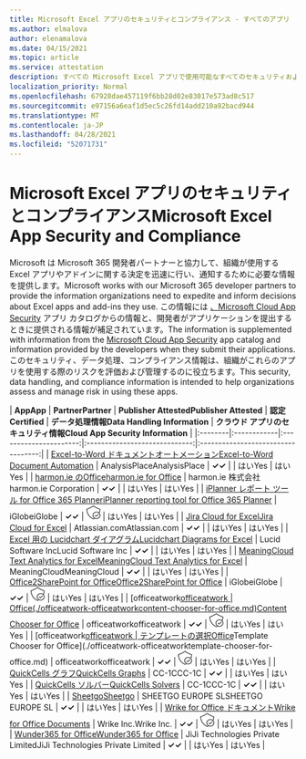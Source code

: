 ```yaml
---
title: Microsoft Excel アプリのセキュリティとコンプライアンス - すべてのアプリ
ms.author: elmalova
author: elenamalova
ms.date: 04/15/2021
ms.topic: article
ms.service: attestation
description: すべての Microsoft Excel アプリで使用可能なすべてのセキュリティおよびコンプライアンス情報。
localization_priority: Normal
ms.openlocfilehash: 67928dae457119f6bb28d02e83017e573ad8c517
ms.sourcegitcommit: e97156a6eaf1d5ec5c26fd14add210a92bacd944
ms.translationtype: MT
ms.contentlocale: ja-JP
ms.lasthandoff: 04/28/2021
ms.locfileid: "52071731"
---
```

# <a name="microsoft-excel-app-security-and-compliance"></a><span data-ttu-id="60929-103">Microsoft Excel アプリのセキュリティとコンプライアンス</span><span class="sxs-lookup"><span data-stu-id="60929-103">Microsoft Excel App Security and Compliance</span></span>

<span data-ttu-id="60929-104">Microsoft は Microsoft 365 開発者パートナーと協力して、組織が使用する Excel アプリやアドインに関する決定を迅速に行い、通知するために必要な情報を提供します。</span><span class="sxs-lookup"><span data-stu-id="60929-104">Microsoft works with our Microsoft 365 developer partners to provide the information organizations need to expedite and inform decisions about Excel apps and add-ins they use.</span></span> <span data-ttu-id="60929-105">この情報には [、Microsoft Cloud App Security](https://www.microsoft.com/en-us/enterprise-mobility-security/cloud-app-security) アプリ カタログからの情報と、開発者がアプリケーションを提出するときに提供される情報が補足されています。</span><span class="sxs-lookup"><span data-stu-id="60929-105">The information is supplemented with information from the [Microsoft Cloud App Security](https://www.microsoft.com/en-us/enterprise-mobility-security/cloud-app-security) app catalog and information provided by the developers when they submit their applications.</span></span> <span data-ttu-id="60929-106">このセキュリティ、データ処理、コンプライアンス情報は、組織がこれらのアプリを使用する際のリスクを評価および管理するのに役立ちます。</span><span class="sxs-lookup"><span data-stu-id="60929-106">This security, data handling, and compliance information is intended to help organizations assess and manage risk in using these apps.</span></span>

| <span data-ttu-id="60929-107">**App**</span><span class="sxs-lookup"><span data-stu-id="60929-107">**App**</span></span> | <span data-ttu-id="60929-108">**Partner**</span><span class="sxs-lookup"><span data-stu-id="60929-108">**Partner**</span></span> | <span data-ttu-id="60929-109">**Publisher Attested**</span><span class="sxs-lookup"><span data-stu-id="60929-109">**Publisher Attested**</span></span> | <span data-ttu-id="60929-110">**認定**</span><span class="sxs-lookup"><span data-stu-id="60929-110">**Certified**</span></span> | <span data-ttu-id="60929-111">**データ処理情報**</span><span class="sxs-lookup"><span data-stu-id="60929-111">**Data Handling Information**</span></span> | <span data-ttu-id="60929-112">**クラウド アプリのセキュリティ情報**</span><span class="sxs-lookup"><span data-stu-id="60929-112">**Cloud App Security Information**</span></span> |
|:--------|:------------|:----------------------:|:-----------------------------:|:----------------------------------:|
| [<span data-ttu-id="60929-113">Excel-to-Word ドキュメントオートメーション</span><span class="sxs-lookup"><span data-stu-id="60929-113">Excel-to-Word Document Automation</span></span>](./analysisplace-excel-to-word-document-automation.md) | <span data-ttu-id="60929-114">AnalysisPlace</span><span class="sxs-lookup"><span data-stu-id="60929-114">AnalysisPlace</span></span> | <span data-ttu-id="60929-115">**✓**</span><span class="sxs-lookup"><span data-stu-id="60929-115">**✓**</span></span> |  | <span data-ttu-id="60929-116">はい</span><span class="sxs-lookup"><span data-stu-id="60929-116">Yes</span></span> | <span data-ttu-id="60929-117">はい</span><span class="sxs-lookup"><span data-stu-id="60929-117">Yes</span></span> |
| [<span data-ttu-id="60929-118">harmon.ie のOffice</span><span class="sxs-lookup"><span data-stu-id="60929-118">harmon.ie for Office</span></span>](./harmonie-corporation-for-office.md) | <span data-ttu-id="60929-119">harmon.ie 株式会社</span><span class="sxs-lookup"><span data-stu-id="60929-119">harmon.ie Corporation</span></span> | <span data-ttu-id="60929-120">**✓**</span><span class="sxs-lookup"><span data-stu-id="60929-120">**✓**</span></span> |  | <span data-ttu-id="60929-121">はい</span><span class="sxs-lookup"><span data-stu-id="60929-121">Yes</span></span> | <span data-ttu-id="60929-122">はい</span><span class="sxs-lookup"><span data-stu-id="60929-122">Yes</span></span> |
| [<span data-ttu-id="60929-123">iPlanner レポート ツール for Office 365 Planner</span><span class="sxs-lookup"><span data-stu-id="60929-123">iPlanner reporting tool for Office 365 Planner</span></span>](./iglobe-iplanner-reporting-tool-for-office-365-planner.md) | <span data-ttu-id="60929-124">iGlobe</span><span class="sxs-lookup"><span data-stu-id="60929-124">iGlobe</span></span> | <span data-ttu-id="60929-125">**✓**</span><span class="sxs-lookup"><span data-stu-id="60929-125">**✓**</span></span> | <img alt="Certified application badge" src="../media/certified-badge.png" height="25" width="25" /> | <span data-ttu-id="60929-126">はい</span><span class="sxs-lookup"><span data-stu-id="60929-126">Yes</span></span> | <span data-ttu-id="60929-127">はい</span><span class="sxs-lookup"><span data-stu-id="60929-127">Yes</span></span> |
| [<span data-ttu-id="60929-128">Jira Cloud for Excel</span><span class="sxs-lookup"><span data-stu-id="60929-128">Jira Cloud for Excel</span></span>](./atlassiancom-jira-cloud-for-excel.md) | <span data-ttu-id="60929-129">Atlassian.com</span><span class="sxs-lookup"><span data-stu-id="60929-129">Atlassian.com</span></span> | <span data-ttu-id="60929-130">**✓**</span><span class="sxs-lookup"><span data-stu-id="60929-130">**✓**</span></span> |  | <span data-ttu-id="60929-131">はい</span><span class="sxs-lookup"><span data-stu-id="60929-131">Yes</span></span> | <span data-ttu-id="60929-132">はい</span><span class="sxs-lookup"><span data-stu-id="60929-132">Yes</span></span> |
| [<span data-ttu-id="60929-133">Excel 用の Lucidchart ダイアグラム</span><span class="sxs-lookup"><span data-stu-id="60929-133">Lucidchart Diagrams for Excel</span></span>](./lucid-software-inc-lucidchart-diagrams-for-excel.md) | <span data-ttu-id="60929-134">Lucid Software Inc</span><span class="sxs-lookup"><span data-stu-id="60929-134">Lucid Software Inc</span></span> | <span data-ttu-id="60929-135">**✓**</span><span class="sxs-lookup"><span data-stu-id="60929-135">**✓**</span></span> |  | <span data-ttu-id="60929-136">はい</span><span class="sxs-lookup"><span data-stu-id="60929-136">Yes</span></span> | <span data-ttu-id="60929-137">はい</span><span class="sxs-lookup"><span data-stu-id="60929-137">Yes</span></span> |
| [<span data-ttu-id="60929-138">MeaningCloud Text Analytics for Excel</span><span class="sxs-lookup"><span data-stu-id="60929-138">MeaningCloud Text Analytics for Excel</span></span>](./meaningcloud-text-analytics-for-excel.md) | <span data-ttu-id="60929-139">MeaningCloud</span><span class="sxs-lookup"><span data-stu-id="60929-139">MeaningCloud</span></span> | <span data-ttu-id="60929-140">**✓**</span><span class="sxs-lookup"><span data-stu-id="60929-140">**✓**</span></span> |  | <span data-ttu-id="60929-141">はい</span><span class="sxs-lookup"><span data-stu-id="60929-141">Yes</span></span> | <span data-ttu-id="60929-142">はい</span><span class="sxs-lookup"><span data-stu-id="60929-142">Yes</span></span> |
| [<span data-ttu-id="60929-143">Office2SharePoint for Office</span><span class="sxs-lookup"><span data-stu-id="60929-143">Office2SharePoint for Office</span></span>](./iglobe-office2sharepoint-for-office.md) | <span data-ttu-id="60929-144">iGlobe</span><span class="sxs-lookup"><span data-stu-id="60929-144">iGlobe</span></span> | <span data-ttu-id="60929-145">**✓**</span><span class="sxs-lookup"><span data-stu-id="60929-145">**✓**</span></span> | <img alt="Certified application badge" src="../media/certified-badge.png" height="25" width="25" /> | <span data-ttu-id="60929-146">はい</span><span class="sxs-lookup"><span data-stu-id="60929-146">Yes</span></span> | <span data-ttu-id="60929-147">はい</span><span class="sxs-lookup"><span data-stu-id="60929-147">Yes</span></span> |
| <span data-ttu-id="60929-148">[officeatwork</span><span class="sxs-lookup"><span data-stu-id="60929-148">[officeatwork</span></span> | <span data-ttu-id="60929-149">Office(./officeatwork-officeatworkcontent-chooser-for-office.md)</span><span class="sxs-lookup"><span data-stu-id="60929-149">Content Chooser for Office](./officeatwork-officeatworkcontent-chooser-for-office.md)</span></span> | <span data-ttu-id="60929-150">officeatwork</span><span class="sxs-lookup"><span data-stu-id="60929-150">officeatwork</span></span> | <span data-ttu-id="60929-151">**✓**</span><span class="sxs-lookup"><span data-stu-id="60929-151">**✓**</span></span> | <img alt="Certified application badge" src="../media/certified-badge.png" height="25" width="25" /> | <span data-ttu-id="60929-152">はい</span><span class="sxs-lookup"><span data-stu-id="60929-152">Yes</span></span> | <span data-ttu-id="60929-153">はい</span><span class="sxs-lookup"><span data-stu-id="60929-153">Yes</span></span> |
| <span data-ttu-id="60929-154">[officeatwork</span><span class="sxs-lookup"><span data-stu-id="60929-154">[officeatwork</span></span> | <span data-ttu-id="60929-155">テンプレートの選択Office](./officeatwork-officeatworktemplate-chooser-for-office.md)</span><span class="sxs-lookup"><span data-stu-id="60929-155">Template Chooser for Office](./officeatwork-officeatworktemplate-chooser-for-office.md)</span></span> | <span data-ttu-id="60929-156">officeatwork</span><span class="sxs-lookup"><span data-stu-id="60929-156">officeatwork</span></span> | <span data-ttu-id="60929-157">**✓**</span><span class="sxs-lookup"><span data-stu-id="60929-157">**✓**</span></span> | <img alt="Certified application badge" src="../media/certified-badge.png" height="25" width="25" /> | <span data-ttu-id="60929-158">はい</span><span class="sxs-lookup"><span data-stu-id="60929-158">Yes</span></span> | <span data-ttu-id="60929-159">はい</span><span class="sxs-lookup"><span data-stu-id="60929-159">Yes</span></span> |
| [<span data-ttu-id="60929-160">QuickCells グラフ</span><span class="sxs-lookup"><span data-stu-id="60929-160">QuickCells Graphs</span></span>](./cc-1c-quickcells-graphs.md) | <span data-ttu-id="60929-161">CC-1C</span><span class="sxs-lookup"><span data-stu-id="60929-161">CC-1C</span></span> | <span data-ttu-id="60929-162">**✓**</span><span class="sxs-lookup"><span data-stu-id="60929-162">**✓**</span></span> |  | <span data-ttu-id="60929-163">はい</span><span class="sxs-lookup"><span data-stu-id="60929-163">Yes</span></span> | <span data-ttu-id="60929-164">はい</span><span class="sxs-lookup"><span data-stu-id="60929-164">Yes</span></span> |
| [<span data-ttu-id="60929-165">QuickCells ソルバー</span><span class="sxs-lookup"><span data-stu-id="60929-165">QuickCells Solvers</span></span>](./cc-1c-quickcells-solvers.md) | <span data-ttu-id="60929-166">CC-1C</span><span class="sxs-lookup"><span data-stu-id="60929-166">CC-1C</span></span> | <span data-ttu-id="60929-167">**✓**</span><span class="sxs-lookup"><span data-stu-id="60929-167">**✓**</span></span> |  | <span data-ttu-id="60929-168">はい</span><span class="sxs-lookup"><span data-stu-id="60929-168">Yes</span></span> | <span data-ttu-id="60929-169">はい</span><span class="sxs-lookup"><span data-stu-id="60929-169">Yes</span></span> |
| [<span data-ttu-id="60929-170">Sheetgo</span><span class="sxs-lookup"><span data-stu-id="60929-170">Sheetgo</span></span>](./sheetgo-europe-sl.md) | <span data-ttu-id="60929-171">SHEETGO EUROPE SL</span><span class="sxs-lookup"><span data-stu-id="60929-171">SHEETGO EUROPE SL</span></span> | <span data-ttu-id="60929-172">**✓**</span><span class="sxs-lookup"><span data-stu-id="60929-172">**✓**</span></span> |  | <span data-ttu-id="60929-173">はい</span><span class="sxs-lookup"><span data-stu-id="60929-173">Yes</span></span> | <span data-ttu-id="60929-174">はい</span><span class="sxs-lookup"><span data-stu-id="60929-174">Yes</span></span> |
| [<span data-ttu-id="60929-175">Wrike for Office ドキュメント</span><span class="sxs-lookup"><span data-stu-id="60929-175">Wrike for Office Documents</span></span>](./wrike-inc-for-office-documents.md) | <span data-ttu-id="60929-176">Wrike Inc.</span><span class="sxs-lookup"><span data-stu-id="60929-176">Wrike Inc.</span></span> | <span data-ttu-id="60929-177">**✓**</span><span class="sxs-lookup"><span data-stu-id="60929-177">**✓**</span></span> | <img alt="Certified application badge" src="../media/certified-badge.png" height="25" width="25" /> | <span data-ttu-id="60929-178">はい</span><span class="sxs-lookup"><span data-stu-id="60929-178">Yes</span></span> | <span data-ttu-id="60929-179">はい</span><span class="sxs-lookup"><span data-stu-id="60929-179">Yes</span></span> |
| [<span data-ttu-id="60929-180">Wunder365 for Office</span><span class="sxs-lookup"><span data-stu-id="60929-180">Wunder365 for Office</span></span>](./jiji-technologies-private-limited-wunder365-for-office.md) | <span data-ttu-id="60929-181">JiJi Technologies Private Limited</span><span class="sxs-lookup"><span data-stu-id="60929-181">JiJi Technologies Private Limited</span></span> | <span data-ttu-id="60929-182">**✓**</span><span class="sxs-lookup"><span data-stu-id="60929-182">**✓**</span></span> |  | <span data-ttu-id="60929-183">はい</span><span class="sxs-lookup"><span data-stu-id="60929-183">Yes</span></span> | <span data-ttu-id="60929-184">はい</span><span class="sxs-lookup"><span data-stu-id="60929-184">Yes</span></span> |
